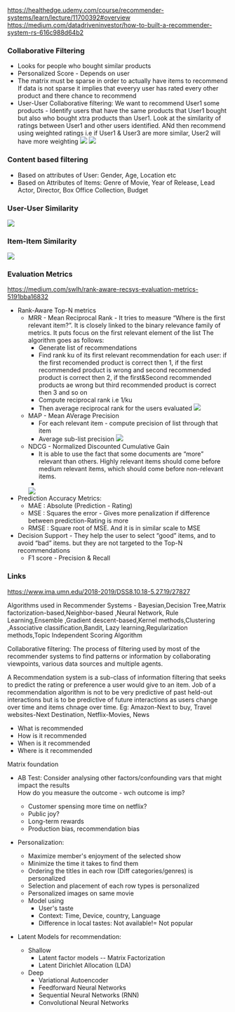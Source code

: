 https://healthedge.udemy.com/course/recommender-systems/learn/lecture/11700392#overview
https://medium.com/datadriveninvestor/how-to-built-a-recommender-system-rs-616c988d64b2


### Collaborative Filtering
* Looks for people who bought similar products
* Personalized Score - Depends on user
* The matrix must be sparse in order to actually have items to recommend If data is not sparse it implies that eveeryy user has rated every other product and there chance to recommend
* User-User Collaborative filtering: We want to recommend User1 some products - Identify users that have the same products that User1 bought but also who bought xtra products than User1. Look at the similarity of ratings between User1 and other users identified. ANd then recommend using weighted ratings i.e if User1 & User3 are more similar, User2 will have more weighting 
![](https://miro.medium.com/max/963/1*aSq9viZGEYiWwL9uJ3Recw.png)
![](https://miro.medium.com/max/1375/1*YGlwilDLSG10HWf3u28ErQ.png)

### Content based filtering
* Based on attributes of User: Gender, Age, Location etc
* Based on Attributes of Items: Genre of Movie, Year of Release, Lead Actor, Director, Box Office Collection, Budget

### User-User Similarity
![](https://miro.medium.com/max/1375/1*_J9jSJf83J3ohpkWHDRLdQ.png)

### Item-Item Similarity
![](https://miro.medium.com/max/963/1*cnz5qr3Y5xtTQgLxuc6_Wg.png)

### Evaluation Metrics
https://medium.com/swlh/rank-aware-recsys-evaluation-metrics-5191bba16832 </br>
* Rank-Aware Top-N metrics
  * MRR - Mean Reciprocal Rank - It tries to measure “Where is the first relevant item?”. It is closely linked to the binary relevance family of metrics. It puts focus on the first relevant element of the list The algorithm goes as follows: 
    * Generate list of recommendations
    * Find rank ku of its first relevant recommendation for each user: if the first recomended product is correct then 1, if the first recommended product is wrong and second recommended product is correct then 2, if the first&Second recommended products ae wrong but third recommended product is correct then 3 and so on
    * Compute reciprocal rank i.e 1/ku
    * Then average reciprocal rank for the users evaluated
    ![](https://miro.medium.com/max/884/1*dR24Drmb9J5BLZp8ffjOGA.png)
  * MAP - Mean AVerage Precision
    * For each relevant item - compute precision of list through that item
    * Average sub-list precision
    ![](https://miro.medium.com/max/963/1*0xdZ-NWJLlf3m4oyjh0K5g.png)
  * NDCG - Normalized Discounted Cumulative Gain
    * It is able to use the fact that some documents are “more” relevant than others. Highly relevant items should come before medium relevant items, which should come before non-relevant items.
    *
    ![](https://miro.medium.com/max/963/1*W6cQB2kozFxedqVu9lpSVw.png)
* Prediction Accuracy Metrics:
  * MAE : Absolute (Prediction - Rating)
  * MSE : Squares the error - Gives more penalization if difference between prediction-Rating is more
  * RMSE : Square root of MSE. And it is in similar scale to MSE 
* Decision Support - They help the user to select “good” items, and to avoid “bad” items. but they are not targeted to the Top-N recommendations
  * F1 score - Precision & Recall

  








### Links
https://www.ima.umn.edu/2018-2019/DSS8.10.18-5.27.19/27827

Algorithms used in Recommender Systems - Bayesian,Decision Tree,Matrix factorization-based,Neighbor-based ,Neural Network, Rule Learning,Ensemble ,Gradient descent-based,Kernel methods,Clustering ,Associative classification,Bandit, Lazy learning,Regularization methods,Topic Independent Scoring Algorithm <br/>

Collaborative filtering: The process of filtering used by most of the recommender systems to find patterns or information by collaborating viewpoints, various data sources and multiple agents. <br/>

A Recommendation system is a sub-class of information filtering that seeks to predict the rating or preference a user would give to an item. Job of a recommendation algorithm is not to be very predictive of past held-out interactions but is to be predictive of future interactions as users change over time and items chnage over time.
Eg: Amazon-Next to buy, Travel websites-Next Destination, Netflix-Movies, News
* What is recommended
* How is it recommended
* When is it recommended
* Where is it recommended

Matrix foundation 
* AB Test: Consider analysing other factors/confounding vars that might impact the results </br>
How do you measure the outcome - wch outcome is imp? 
  * Customer spensing more time on netflix?
  * Public joy?
  * Long-term rewards
  * Production bias, recommendation bias
  
* Personalization: 
  * Maximize member's enjoyment of the selected show
  * Minimize the time it takes to find them
  * Ordering the titles in each row (Diff categories/genres) is personalized
  * Selection and placement of each row types is personalized
  * Personalized images on same movie
  * Model using
    * User's taste
    * Context: Time, Device, country, Language
    * Difference in local tastes: Not available!= Not popular 

* Latent Models for recommendation:
  * Shallow
    * Latent factor models -- Matrix Factorization
    * Latent Dirichlet Allocation (LDA)
  * Deep
    * Variational Autoencoder
    * Feedforward Neural Networks
    * Sequential Neural Networks (RNN)
    * Convolutional Neural Networks
    
    
    
    


